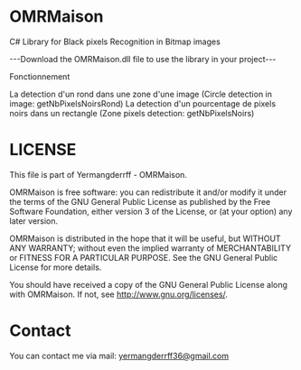 # OMRMaison
C# Library for Black pixels Recognition in Bitmap images

---Download the OMRMaison.dll file to use the library in your project---

Fonctionnement

La detection d'un rond dans une zone d'une image (Circle detection in image: getNbPixelsNoirsRond)
La detection d'un pourcentage de pixels noirs dans un rectangle (Zone pixels detection: getNbPixelsNoirs)


# LICENSE
This file is part of Yermangderrff - OMRMaison.

OMRMaison is free software: you can redistribute it and/or modify it under the terms of the GNU General Public License as published by the Free Software Foundation, either version 3 of the License, or (at your option) any later version.

OMRMaison is distributed in the hope that it will be useful, but WITHOUT ANY WARRANTY; without even the implied warranty of MERCHANTABILITY or FITNESS FOR A PARTICULAR PURPOSE.  See the GNU General Public License for more details.

You should have received a copy of the GNU General Public License along with OMRMaison. If not, see <http://www.gnu.org/licenses/>.


# Contact
You can contact me via mail: yermangderrff36@gmail.com